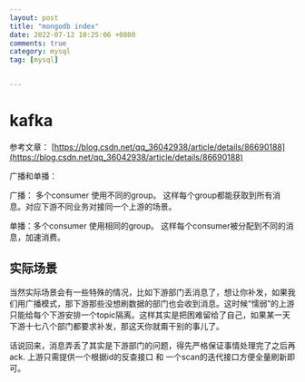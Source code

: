 ```yaml
---
layout: post
title: "mongodb index"
date: 2022-07-12 10:25:06 +0800
comments: true
category: mysql
tag: [mysql]


---
```


# kafka

参考文章： [https://blog.csdn.net/qq_36042938/article/details/86690188](https://blog.csdn.net/qq_36042938/article/details/86690188)

广播和单播：

广播： 多个consumer 使用不同的group。 这样每个group都能获取到所有消息。对应下游不同业务对接同一个上游的场景。

单播：多个consumer 使用相同的group。 这样每个consumer被分配到不同的消息，加速消费。



## 实际场景

当然实际场景会有一些特殊的情况，比如下游部门丢消息了，想让你补发，如果我们用广播模式，那下游那些没想刷数据的部门也会收到消息。这时候“懦弱”的上游只能给每个下游安排一个topic隔离。这样其实是把困难留给了自己，如果某一天下游十七八个部门都要求补发，那这天你就甭干别的事儿了。

话说回来，消息弄丢了其实是下游部门的问题，得先严格保证事情处理完了之后再ack. 上游只需提供一个根据id的反查接口 和 一个scan的迭代接口方便全量刷新即可。